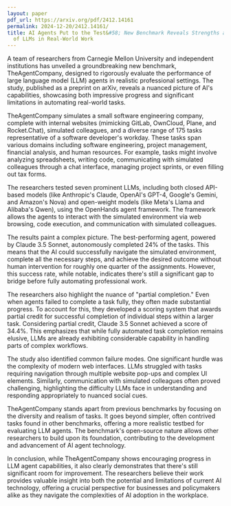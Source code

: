 ```yaml
---
layout: paper
pdf_url: https://arxiv.org/pdf/2412.14161
permalink: 2024-12-20/2412.14161/
title: AI Agents Put to the Test&#58; New Benchmark Reveals Strengths and Limitations
  of LLMs in Real-World Work
---
```




A team of researchers from Carnegie Mellon University and independent institutions has unveiled a groundbreaking new benchmark, TheAgentCompany, designed to rigorously evaluate the performance of large language model (LLM) agents in realistic professional settings.  The study, published as a preprint on arXiv, reveals a nuanced picture of AI's capabilities, showcasing both impressive progress and significant limitations in automating real-world tasks.

TheAgentCompany simulates a small software engineering company, complete with internal websites (mimicking GitLab, OwnCloud, Plane, and Rocket.Chat), simulated colleagues, and a diverse range of 175 tasks representative of a software developer's workday. These tasks span various domains including software engineering, project management, financial analysis, and human resources.  For example, tasks might involve analyzing spreadsheets, writing code, communicating with simulated colleagues through a chat interface, managing project sprints, or even filling out tax forms.

The researchers tested seven prominent LLMs, including both closed API-based models (like Anthropic's Claude, OpenAI's GPT-4, Google's Gemini, and Amazon's Nova) and open-weight models (like Meta's Llama and Alibaba's Qwen), using the OpenHands agent framework.  The framework allows the agents to interact with the simulated environment via web browsing, code execution, and communication with simulated colleagues.

The results paint a complex picture. The best-performing agent, powered by Claude 3.5 Sonnet, autonomously completed 24% of the tasks.  This means that the AI could successfully navigate the simulated environment, complete all the necessary steps, and achieve the desired outcome without human intervention for roughly one quarter of the assignments.  However, this success rate, while notable, indicates there's still a significant gap to bridge before fully automating professional work.

The researchers also highlight the nuance of "partial completion."  Even when agents failed to complete a task fully, they often made substantial progress. To account for this, they developed a scoring system that awards partial credit for successful completion of individual steps within a larger task.  Considering partial credit, Claude 3.5 Sonnet achieved a score of 34.4%.  This emphasizes that while fully automated task completion remains elusive, LLMs are already exhibiting considerable capability in handling parts of complex workflows.

The study also identified common failure modes.  One significant hurdle was the complexity of modern web interfaces.  LLMs struggled with tasks requiring navigation through multiple website pop-ups and complex UI elements. Similarly, communication with simulated colleagues often proved challenging, highlighting the difficulty LLMs face in understanding and responding appropriately to nuanced social cues.

TheAgentCompany stands apart from previous benchmarks by focusing on the diversity and realism of tasks.  It goes beyond simpler, often contrived tasks found in other benchmarks, offering a more realistic testbed for evaluating LLM agents.  The benchmark's open-source nature allows other researchers to build upon its foundation, contributing to the development and advancement of AI agent technology.

In conclusion, while TheAgentCompany shows encouraging progress in LLM agent capabilities, it also clearly demonstrates that there's still significant room for improvement. The researchers believe their work provides valuable insight into both the potential and limitations of current AI technology, offering a crucial perspective for businesses and policymakers alike as they navigate the complexities of AI adoption in the workplace.